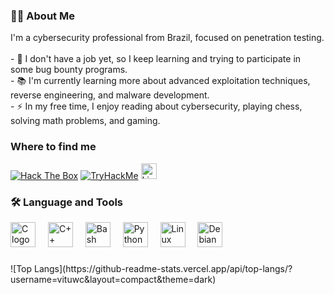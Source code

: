<h3 align="left">👩‍💻 About Me</h3>

<p align="left">
I'm a cybersecurity professional from Brazil, focused on penetration testing.<br><br>
- 🔭 I don't have a job yet, so I keep learning and trying to participate in some bug bounty programs.<br>
- 📚 I'm currently learning more about advanced exploitation techniques, reverse engineering, and malware development.<br>
- ⚡ In my free time, I enjoy reading about cybersecurity, playing chess, solving math problems, and gaming.<br>
</p>

###

### Where to find me

[![Hack The Box](https://img.shields.io/badge/HackTheBox-111927?style=for-the-badge&logo=hackthebox&logoColor=9FEF00)](https://app.hackthebox.com/profile/1974932) 
[![TryHackMe](https://img.shields.io/badge/TryHackMe-111927?style=for-the-badge&logo=tryhackme&logoColor=white)](https://tryhackme.com/p/vituwc) 
<a href="https://www.linkedin.com/in/vituwc/">
  <img src="https://img.shields.io/static/v1?message=LinkedIn&logo=linkedin&label=&color=0077B5&logoColor=white&labelColor=&style=for-the-badge" height="25" alt="LinkedIn Profile" />
</a>

###

<h3 align="left">🛠 Language and Tools</h3>

<div align="left">
  <img src="https://cdn.jsdelivr.net/gh/devicons/devicon/icons/c/c-original.svg" height="40" alt="C logo" />
  <img width="12" />
  <img src="https://cdn.jsdelivr.net/gh/devicons/devicon/icons/cplusplus/cplusplus-original.svg" height="40" alt="C++ logo" />
  <img width="12" />
  <img src="https://cdn.jsdelivr.net/gh/devicons/devicon/icons/bash/bash-original.svg" height="40" alt="Bash logo" />   
  <img width="12" />
  <img src="https://cdn.jsdelivr.net/gh/devicons/devicon/icons/python/python-original.svg" height="40" alt="Python logo" />
  <img width="12" />
  <img src="https://cdn.jsdelivr.net/gh/devicons/devicon/icons/linux/linux-original.svg" height="40" alt="Linux logo" />
  <img width="12" />
  <img src="https://cdn.jsdelivr.net/gh/devicons/devicon/icons/debian/debian-original.svg" height="40" alt="Debian logo" />
</div>

### 

<div align="left">
  ![Top Langs](https://github-readme-stats.vercel.app/api/top-langs/?username=vituwc&layout=compact&theme=dark)
</div>
